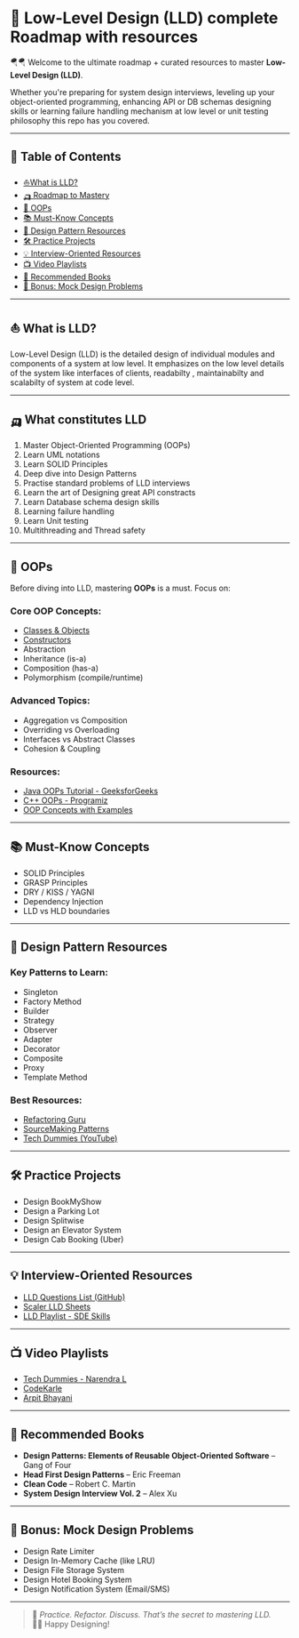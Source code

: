 # 🎠 Low-Level Design (LLD) complete Roadmap with resources

🪂🪂  Welcome to the ultimate roadmap + curated resources to master **Low-Level Design (LLD)**. 

Whether you're preparing for system design interviews, leveling up your object-oriented programming, enhancing API or DB schemas designing skills or learning failure handling mechanism at low level or unit testing philosophy this repo has you covered.

---

## 📘 Table of Contents

- [⛵What is LLD?](#-what-is-lld)
- [🛺 Roadmap to Mastery](#-what-constitutes-lld)
- [🧱 OOPs](#-oops)
- [📚 Must-Know Concepts](#-must-know-concepts)
- [🎯 Design Pattern Resources](#-design-pattern-resources)
- [🛠 Practice Projects](#-practice-projects)
- [💡 Interview-Oriented Resources](#-interview-oriented-resources)
- [📺 Video Playlists](#-video-playlists)
- [📖 Recommended Books](#-recommended-books)
- [🚀 Bonus: Mock Design Problems](#-bonus-mock-design-problems)

---

## ⛵ What is LLD?

Low-Level Design (LLD) is the detailed design of individual modules and components of a system at low level. It emphasizes on the low level details of the system like interfaces of clients, readabilty , maintainabilty and scalabilty of system at code level.

---

## 🛺 What constitutes LLD

1. Master Object-Oriented Programming (OOPs)
2. Learn UML notations
3. Learn SOLID Principles
4. Deep dive into Design Patterns
5. Practise standard problems of LLD interviews
6. Learn the art of Designing great API constracts
7. Learn Database schema design skills
8. Learning failure handling
9. Learn Unit testing
10. Multithreading and Thread safety


---

## 🧱 OOPs

Before diving into LLD, mastering **OOPs** is a must. Focus on:

### Core OOP Concepts:
- [Classes & Objects](https://www.geeksforgeeks.org/classes-objects-java/)
- [Constructors](https://www.geeksforgeeks.org/constructors-in-java/)
- Abstraction
- Inheritance (is-a)
- Composition (has-a)
- Polymorphism (compile/runtime)

### Advanced Topics:
- Aggregation vs Composition
- Overriding vs Overloading
- Interfaces vs Abstract Classes
- Cohesion & Coupling

### Resources:
- [Java OOPs Tutorial - GeeksforGeeks](https://www.geeksforgeeks.org/object-oriented-programming-oops-concept-in-java/)
- [C++ OOPs - Programiz](https://www.programiz.com/cpp-programming/object-oriented-programming)
- [OOP Concepts with Examples](https://www.educative.io/blog/object-oriented-programming)

---

## 📚 Must-Know Concepts

- SOLID Principles
- GRASP Principles
- DRY / KISS / YAGNI
- Dependency Injection
- LLD vs HLD boundaries

---

## 🎯 Design Pattern Resources

### Key Patterns to Learn:

- Singleton
- Factory Method
- Builder
- Strategy
- Observer
- Adapter
- Decorator
- Composite
- Proxy
- Template Method

### Best Resources:

- [Refactoring Guru](https://refactoring.guru/design-patterns)
- [SourceMaking Patterns](https://sourcemaking.com/design_patterns)
- [Tech Dummies (YouTube)](https://www.youtube.com/@TechDummiesNarendraL)

---

## 🛠 Practice Projects

- Design BookMyShow
- Design a Parking Lot
- Design Splitwise
- Design an Elevator System
- Design Cab Booking (Uber)

---

## 💡 Interview-Oriented Resources

- [LLD Questions List (GitHub)](https://github.com/tssovi/low-level-design-primer)
- [Scaler LLD Sheets](https://www.scaler.com/topics/low-level-design/)
- [LLD Playlist - SDE Skills](https://www.youtube.com/@SDESkills)

---

## 📺 Video Playlists

- [Tech Dummies - Narendra L](https://www.youtube.com/@TechDummiesNarendraL)
- [CodeKarle](https://www.youtube.com/@codekarle)
- [Arpit Bhayani](https://www.youtube.com/@arpitbhayani)

---

## 📖 Recommended Books

- **Design Patterns: Elements of Reusable Object-Oriented Software** – Gang of Four  
- **Head First Design Patterns** – Eric Freeman  
- **Clean Code** – Robert C. Martin  
- **System Design Interview Vol. 2** – Alex Xu

---

## 🚀 Bonus: Mock Design Problems

- Design Rate Limiter  
- Design In-Memory Cache (like LRU)  
- Design File Storage System  
- Design Hotel Booking System  
- Design Notification System (Email/SMS)

---

> 🔁 _Practice. Refactor. Discuss. That’s the secret to mastering LLD._  
> 👨‍💻 Happy Designing!
